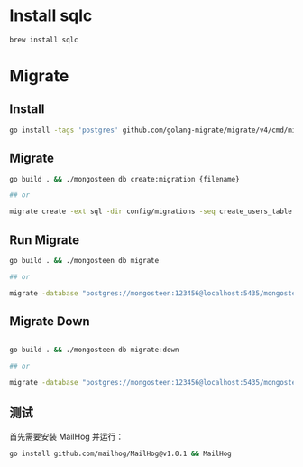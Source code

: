 # Install sqlc
```bash
brew install sqlc
```

# Migrate

## Install

```bash
go install -tags 'postgres' github.com/golang-migrate/migrate/v4/cmd/migrate@latest
```

## Migrate

```bash
go build . && ./mongosteen db create:migration {filename}

## or

migrate create -ext sql -dir config/migrations -seq create_users_table

```

## Run Migrate

```bash
go build . && ./mongosteen db migrate

## or

migrate -database "postgres://mongosteen:123456@localhost:5435/mongosteen_dev?sslmode=disable" -source "file://$(pwd)/config/migrations" up

```

## Migrate Down
```bash

go build . && ./mongosteen db migrate:down

## or

migrate -database "postgres://mongosteen:123456@localhost:5435/mongosteen_dev?sslmode=disable" -source "file://$(pwd)/config/migrations" down 1

```

## 测试

首先需要安装 MailHog 并运行：

```bash
go install github.com/mailhog/MailHog@v1.0.1 && MailHog
```